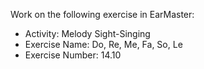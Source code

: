 Work on the following exercise in EarMaster:
- Activity: Melody Sight-Singing
- Exercise Name: Do, Re, Me, Fa, So, Le
- Exercise Number: 14.10
